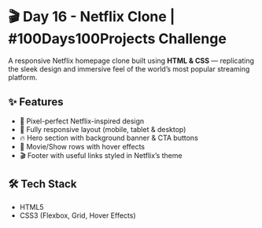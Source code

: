 # 🎬 Day 16 - Netflix Clone | #100Days100Projects Challenge

A responsive Netflix homepage clone built using **HTML & CSS** — replicating the sleek design and immersive feel of the world’s most popular streaming platform.

## ✨ Features
- 🎨 Pixel-perfect Netflix-inspired design  
- 📱 Fully responsive layout (mobile, tablet & desktop)  
- 🔥 Hero section with background banner & CTA buttons  
- 🎥 Movie/Show rows with hover effects  
- 🎬 Footer with useful links styled in Netflix’s theme  

## 🛠️ Tech Stack
- HTML5  
- CSS3 (Flexbox, Grid, Hover Effects)  


